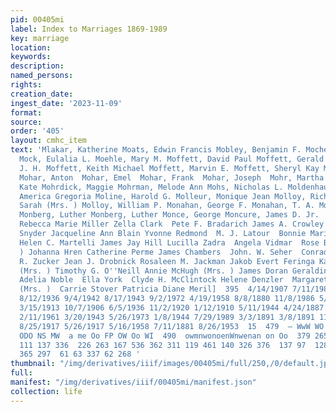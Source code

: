 ```yaml
---
pid: 00405mi
label: Index to Marriages 1869-1989
key: marriage
location: 
keywords: 
description: 
named_persons: 
rights: 
creation_date: 
ingest_date: '2023-11-09'
format: 
source: 
order: '405'
layout: cmhc_item
text: 'Mlakar, Katherine Moats, Edwin Francis Mobley, Benjamin F. Mochettaz, Amelia
  Mock, Eulalia L. Moehle, Mary M. Moffett, David Paul Moffett, Gerald Eugene Moffett,
  J. H. Moffett, Keith Michael Moffett, Marvin E. Moffett, Sheryl Kay Moggio, Alfanso
  Mohar, Anton  Mohar, Emel  Mohar, Frank  Mohar, Joseph  Mohr, Martha C. Mohrdick,
  Kate Mohrdick, Maggie Mohrman, Melode Ann Mohs, Nicholas L. Moldenhauer, Hans Molina,
  America Gregoria Moline, Harold G. Molleur, Monique Jean Molloy, Richard Molloy,
  Sarah (Mrs. ) Molloy, William P. Monahan, George F. Monahan, T. A. Monberg, Anna
  Monberg, Luther Monberg, Luther Monce, George Moncure, James D. Jr.  Martin Gradisar
  Rebecca Marie Miller Zella Clark  Pete F. Bradarich James A. Crowley Charles Joseph
  Snyder Jacqueline Ann Blain Yvonne Redmond  M. J. Latour  Bonnie Marie Williams
  Helen C. Martelli James Jay Hill Lucilla Zadra  Angela Vidmar  Rose Bartell (Mrs.
  ) Johanna Hren Catherine Perme James Chambers  John. W. Seher  Conrad Widman  Thomas
  R. Zucker Jean J. Drobnick Rosaleen M. Jackman Jakob Evert Feringa Katherine Yandel]
  (Mrs. ) Timothy G. O''Neill Annie McHugh (Mrs. ) James Doran Geraldine E. Carter
  Adelia Noble  Ella York  Clyde H. McClintock Helene Denzler  Margaret Kastrinos
  (Mrs. )  Carrie Stover Patricia Diane Meril]  395  4/14/1907 7/11/1982 6/7/1905
  8/12/1936 9/4/1942 8/17/1943 9/2/1972 4/19/1958 8/8/1880 11/8/1986 5/3/1953 8/27/1970
  3/15/1913 10/7/1906 6/5/1936 11/2/1920 1/12/1910 5/11/1944 4/24/1887 4/22/1888 8/23/1980
  2/11/1961 3/20/1943 5/26/1973 1/8/1944 7/29/1989 3/3/1891 3/8/1891 11/18/1937  10/10/1886  5/29/1888
  8/25/1917 5/26/1917 5/16/1958 7/11/1881 8/26/1953  15  479  — WwW WO  nDnwWwon ©
  ODO NS MW  a me Oo FP OW Oo WI  490  owmnwonoenWnwenan on Oo  379 265 305 320  78
  111 137 336  226 263 167 536 362 311 119 461 140 326 376  137 97  128 124 130 127
  365 297  61 63 337 62 268 '
thumbnail: "/img/derivatives/iiif/images/00405mi/full/250,/0/default.jpg"
full: 
manifest: "/img/derivatives/iiif/00405mi/manifest.json"
collection: life
---
```


